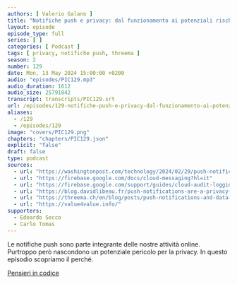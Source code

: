 ```yaml
---
authors: [ Valerio Galano ]
title: "Notifiche push e privacy: dal funzionamento ai potenziali rischi"
layout: episode
episode_type: full
series: [ ]
categories: [ Podcast ]
tags: [ privacy, notifiche push, threema ]
season: 2
number: 129
date: Mon, 13 May 2024 15:00:00 +0200
audio: "episodes/PIC129.mp3"
audio_duration: 1612
audio_size: 25791842
transcript: transcripts/PIC129.srt
url: /episodes/129-notifiche-push-e-privacy-dal-funzionamento-ai-potenziali-rischi
aliases:
  - /129
  - /episodes/129
image: "covers/PIC129.png"
chapters: "chapters/PIC129.json"
explicit: "false"
draft: false
type: podcast
sources:
  - url: "https://washingtonpost.com/technology/2024/02/29/push-notification-surveillance-fbi/?utm_source=digitaliafm&utm_medium=podcast"
  - url: "https://firebase.google.com/docs/cloud-messaging?hl=it"
  - url: "https://firebase.google.com/support/guides/cloud-audit-logging/firebase-cloud-messaging?hl=it"
  - url: "https://blog.davidlibeau.fr/push-notifications-are-a-privacy-nightmare/"
  - url: "https://threema.ch/en/blog/posts/push-notifications-and-data-privacy"
  - url: "https://value4value.info/"
supporters:
  - Edoardo Secco
  - Carlo Tomas
---
```


Le notifiche push sono parte integrante delle nostre attività online. Purtroppo però nascondono un potenziale pericolo per la privacy. In questo episodio scopriamo il perché.

[Pensieri in codice](https://pensieriincodice.it/129)
